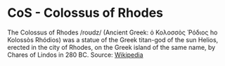 # CoS - Colossus of Rhodes

The Colossus of Rhodes /roʊdz/ (Ancient Greek: ὁ Κολοσσὸς Ῥόδιος ho Kolossòs Rhódios) was a statue of the Greek titan-god of the sun Helios, erected in the city of Rhodes, on the Greek island of the same name, by Chares of Lindos in 280 BC. Source: [Wikipedia](https://en.wikipedia.org/wiki/Colossus_of_Rhodes)